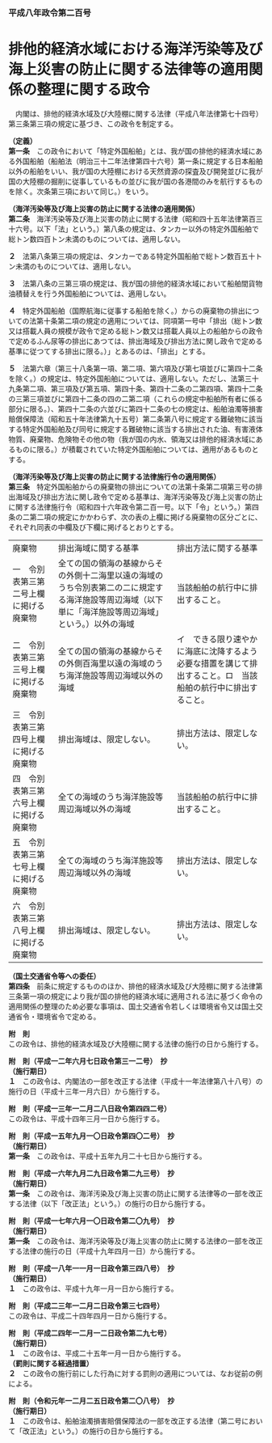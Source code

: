 ### 平成八年政令第二百号  
# 排他的経済水域における海洋汚染等及び海上災害の防止に関する法律等の適用関係の整理に関する政令  
　内閣は、排他的経済水域及び大陸棚に関する法律（平成八年法律第七十四号）第三条第三項の規定に基づき、この政令を制定する。  
  
**（定義）**  
**第一条**　この政令において「特定外国船舶」とは、我が国の排他的経済水域にある外国船舶（船舶法（明治三十二年法律第四十六号）第一条に規定する日本船舶以外の船舶をいい、我が国の大陸棚における天然資源の探査及び開発並びに我が国の大陸棚の掘削に従事しているもの並びに我が国の各港間のみを航行するものを除く。次条第三項において同じ。）をいう。  
  
**（海洋汚染等及び海上災害の防止に関する法律の適用関係）**  
**第二条**　海洋汚染等及び海上災害の防止に関する法律（昭和四十五年法律第百三十六号。以下「法」という。）第八条の規定は、タンカー以外の特定外国船舶で総トン数四百トン未満のものについては、適用しない。  
  
**２**　法第八条第三項の規定は、タンカーである特定外国船舶で総トン数百五十トン未満のものについては、適用しない。  
  
**３**　法第八条の三第三項の規定は、我が国の排他的経済水域において船舶間貨物油積替えを行う外国船舶については、適用しない。  
  
**４**　特定外国船舶（国際航海に従事する船舶を除く。）からの廃棄物の排出についての法第十条第二項の規定の適用については、同項第一号中「排出（総トン数又は搭載人員の規模が政令で定める総トン数又は搭載人員以上の船舶からの政令で定めるふん尿等の排出にあつては、排出海域及び排出方法に関し政令で定める基準に従つてする排出に限る。）」とあるのは、「排出」とする。  
  
**５**　法第六章（第三十八条第一項、第二項、第六項及び第七項並びに第四十二条を除く。）の規定は、特定外国船舶については、適用しない。ただし、法第三十九条第二項、第三項及び第五項、第四十条、第四十二条の二第四項、第四十二条の三第三項並びに第四十二条の四の二第二項（これらの規定中船舶所有者に係る部分に限る。）、第四十二条の六並びに第四十二条の七の規定は、船舶油濁等損害賠償保障法（昭和五十年法律第九十五号）第二条第八号に規定する難破物に該当する特定外国船舶及び同号に規定する難破物に該当する排出された油、有害液体物質、廃棄物、危険物その他の物（我が国の内水、領海又は排他的経済水域にあるものに限る。）が積載されていた特定外国船舶については、適用があるものとする。  
  
**（海洋汚染等及び海上災害の防止に関する法律施行令の適用関係）**  
**第三条**　特定外国船舶からの廃棄物の排出についての法第十条第二項第三号の排出海域及び排出方法に関し政令で定める基準は、海洋汚染等及び海上災害の防止に関する法律施行令（昭和四十六年政令第二百一号。以下「令」という。）第四条の二第二項の規定にかかわらず、次の表の上欄に掲げる廃棄物の区分ごとに、それぞれ同表の中欄及び下欄に掲げるとおりとする。  

||||  
| --- | --- | --- |  
|廃棄物|排出海域に関する基準|排出方法に関する基準|  
|一　令別表第三第二号上欄に掲げる廃棄物|全ての国の領海の基線からその外側十二海里以遠の海域のうち令別表第二の二に規定する海洋施設等周辺海域（以下単に「海洋施設等周辺海域」という。）以外の海域|当該船舶の航行中に排出すること。|  
|二　令別表第三第三号上欄に掲げる廃棄物|全ての国の領海の基線からその外側百海里以遠の海域のうち海洋施設等周辺海域以外の海域|イ　できる限り速やかに海底に沈降するよう必要な措置を講じて排出すること。ロ　当該船舶の航行中に排出すること。|  
|三　令別表第三第四号上欄に掲げる廃棄物|排出海域は、限定しない。|排出方法は、限定しない。|  
|四　令別表第三第六号上欄に掲げる廃棄物|全ての海域のうち海洋施設等周辺海域以外の海域|当該船舶の航行中に排出すること。|  
|五　令別表第三第七号上欄に掲げる廃棄物|全ての海域のうち海洋施設等周辺海域以外の海域|排出方法は、限定しない。|  
|六　令別表第三第八号上欄に掲げる廃棄物|排出海域は、限定しない。|排出方法は、限定しない。|  
  
  
**（国土交通省令等への委任）**  
**第四条**　前条に規定するもののほか、排他的経済水域及び大陸棚に関する法律第三条第一項の規定により我が国の排他的経済水域に適用される法に基づく命令の適用関係の整理のため必要な事項は、国土交通省令若しくは環境省令又は国土交通省令・環境省令で定める。  
  
**附　則**  
この政令は、排他的経済水域及び大陸棚に関する法律の施行の日から施行する。  
  
**附　則（平成一二年六月七日政令第三一二号）　抄**  
**（施行期日）**  
**１**　この政令は、内閣法の一部を改正する法律（平成十一年法律第八十八号）の施行の日（平成十三年一月六日）から施行する。  
  
**附　則（平成一三年一二月二八日政令第四四二号）**  
この政令は、平成十四年三月一日から施行する。  
  
**附　則（平成一五年九月一〇日政令第四〇二号）　抄**  
**（施行期日）**  
**第一条**　この政令は、平成十五年九月二十七日から施行する。  
  
**附　則（平成一六年九月二九日政令第二九三号）　抄**  
**（施行期日）**  
**第一条**　この政令は、海洋汚染及び海上災害の防止に関する法律等の一部を改正する法律（以下「改正法」という。）の施行の日から施行する。  
  
**附　則（平成一七年六月一〇日政令第二〇九号）　抄**  
**（施行期日）**  
**第一条**　この政令は、海洋汚染等及び海上災害の防止に関する法律の一部を改正する法律の施行の日（平成十九年四月一日）から施行する。  
  
**附　則（平成一八年一一月一日政令第三四八号）　抄**  
**（施行期日）**  
**１**　この政令は、平成十九年一月一日から施行する。  
  
**附　則（平成二三年一二月二日政令第三七四号）**  
この政令は、平成二十四年四月一日から施行する。  
  
**附　則（平成二四年一二月一二日政令第二九七号）**  
**（施行期日）**  
**１**　この政令は、平成二十五年一月一日から施行する。  
**（罰則に関する経過措置）**  
**２**　この政令の施行前にした行為に対する罰則の適用については、なお従前の例による。  
  
**附　則（令和元年一二月二五日政令第二〇八号）　抄**  
**（施行期日）**  
**１**　この政令は、船舶油濁損害賠償保障法の一部を改正する法律（第二号において「改正法」という。）の施行の日から施行する。  
  
